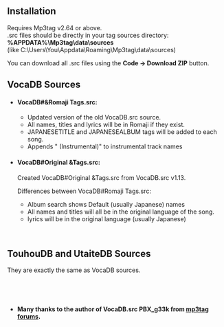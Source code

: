## Installation  
Requires Mp3tag v2.64 or above.  
.src files should be directly in your tag sources directory: **%APPDATA%\Mp3tag\data\sources**  
(like C:\Users\You\Appdata\Roaming\Mp3tag\data\sources)  

You can download all .src files using the **Code -> Download ZIP** button.  

## VocaDB Sources  


- #### VocaDB#&Romaji Tags.src:   
  - Updated version of the old VocaDB.src source.   
  - All names, titles and lyrics will be in Romaji if they exist.   
  - JAPANESETITLE and JAPANESEALBUM tags will be added to each song.  
  - Appends " (Instrumental)" to instrumental track names

- #### VocaDB#Original &Tags.src:  
  Created VocaDB#Original &Tags.src from VocaDB.src v1.13.  
  
  Differences between VocaDB#Romaji Tags.src: 
  - Album search shows Default (usually Japanese) names  
  - All names and titles will all be in the original language of the song.  
  - lyrics will be in the original language (usually Japanese)  

&nbsp;

## TouhouDB and UtaiteDB Sources  
They are exactly the same as VocaDB sources.  

&nbsp;
---

- #### Many thanks to the author of VocaDB.src **PBX_g33k** from [mp3tag forums](https://community.mp3tag.de/t/ws-vocadb-net/17192).

